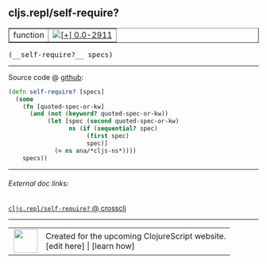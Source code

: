 ## cljs.repl/self-require?



 <table border="1">
<tr>
<td>function</td>
<td><a href="https://github.com/cljsinfo/cljs-api-docs/tree/0.0-2911"><img valign="middle" alt="[+] 0.0-2911" title="Added in 0.0-2911" src="https://img.shields.io/badge/+-0.0--2911-lightgrey.svg"></a> </td>
</tr>
</table>


 <samp>
(__self-require?__ specs)<br>
</samp>

---







Source code @ [github](https://github.com/clojure/clojurescript/blob/r1.7.228/src/main/clojure/cljs/repl.cljc#L611-L620):

```clj
(defn self-require? [specs]
  (some
    (fn [quoted-spec-or-kw]
      (and (not (keyword? quoted-spec-or-kw))
           (let [spec (second quoted-spec-or-kw)
                 ns (if (sequential? spec)
                      (first spec)
                      spec)]
             (= ns ana/*cljs-ns*))))
    specs))
```

<!--
Repo - tag - source tree - lines:

 <pre>
clojurescript @ r1.7.228
└── src
    └── main
        └── clojure
            └── cljs
                └── <ins>[repl.cljc:611-620](https://github.com/clojure/clojurescript/blob/r1.7.228/src/main/clojure/cljs/repl.cljc#L611-L620)</ins>
</pre>

-->

---



###### External doc links:

[`cljs.repl/self-require?` @ crossclj](http://crossclj.info/fun/cljs.repl/self-require%3F.html)<br>

---

 <table>
<tr><td>
<img valign="middle" align="right" width="48px" src="http://i.imgur.com/Hi20huC.png">
</td><td>
Created for the upcoming ClojureScript website.<br>
[edit here] | [learn how]
</td></tr></table>

[edit here]:https://github.com/cljsinfo/cljs-api-docs/blob/master/cljsdoc/cljs.repl/self-requireQMARK.cljsdoc
[learn how]:https://github.com/cljsinfo/cljs-api-docs/wiki/cljsdoc-files

<!--

This information was too distracting to show to readers, but I'll leave it
commented here since it is helpful to:

- pretty-print the data used to generate this document
- and show how to retrieve that data



The API data for this symbol:

```clj
{:ns "cljs.repl",
 :name "self-require?",
 :type "function",
 :signature ["[specs]"],
 :source {:code "(defn self-require? [specs]\n  (some\n    (fn [quoted-spec-or-kw]\n      (and (not (keyword? quoted-spec-or-kw))\n           (let [spec (second quoted-spec-or-kw)\n                 ns (if (sequential? spec)\n                      (first spec)\n                      spec)]\n             (= ns ana/*cljs-ns*))))\n    specs))",
          :title "Source code",
          :repo "clojurescript",
          :tag "r1.7.228",
          :filename "src/main/clojure/cljs/repl.cljc",
          :lines [611 620]},
 :full-name "cljs.repl/self-require?",
 :full-name-encode "cljs.repl/self-requireQMARK",
 :history [["+" "0.0-2911"]]}

```

Retrieve the API data for this symbol:

```clj
;; from Clojure REPL
(require '[clojure.edn :as edn])
(-> (slurp "https://raw.githubusercontent.com/cljsinfo/cljs-api-docs/catalog/cljs-api.edn")
    (edn/read-string)
    (get-in [:symbols "cljs.repl/self-require?"]))
```

-->
